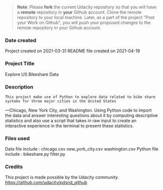 >**Note**: Please **fork** the current Udacity repository so that you will have a **remote** repository in **your** Github account. Clone the remote repository to your local machine. Later, as a part of the project "Post your Work on Github", you will push your proposed changes to the remote repository in your Github account.

### Date created
Project created on 2021-03-31
README file created on 2021-04-19

### Project Title
Explore US Bikeshare Data

### Description
    This project make use of Python to explore data related to bike share systems for three major cities in the United States
—Chicago, New York City, and Washington.
    Using Python code to import the data and answer interesting questions about it by computing descriptive statistics and also
use a script that takes in raw input to create an interactive experience in the terminal to present these statistics.

### Files used
Data file include :
chicago.csv
new_york_city.csv
washington.csv
Python file include :
bikeshare.py
filter.py

### Credits
This project is made possible by the Udacity community.
https://github.com/udacity/pdsnd_github
